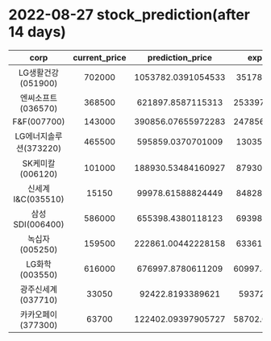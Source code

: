 # 2022-08-27 stock_prediction(after 14 days)

|   corp   |   current_price   |   prediction_price   |   expected_profit   |
|:--------:|:-----------------:|:--------------------:|:-------------------:|
|LG생활건강(051900)|702000|1053782.0391054533|351782.0391054533|
|엔씨소프트(036570)|368500|621897.8587115313|253397.85871153127|
|F&F(007700)|143000|390856.07655972283|247856.07655972283|
|LG에너지솔루션(373220)|465500|595859.0370701009|130359.0370701009|
|SK케미칼(006120)|101000|188930.53484160927|87930.53484160927|
|신세계 I&C(035510)|15150|99978.61588824449|84828.61588824449|
|삼성SDI(006400)|586000|655398.4380118123|69398.43801181228|
|녹십자(005250)|159500|222861.00442228158|63361.00442228158|
|LG화학(003550)|616000|676997.8780611209|60997.878061120864|
|광주신세계(037710)|33050|92422.8193389621|59372.8193389621|
|카카오페이(377300)|63700|122402.09397905727|58702.093979057274|
